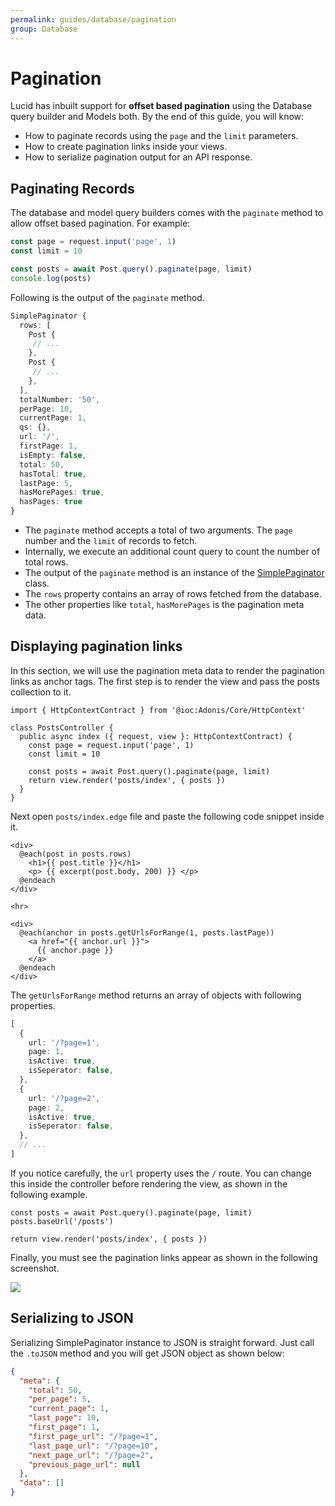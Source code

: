 ```yaml
---
permalink: guides/database/pagination
group: Database
---
```


# Pagination
Lucid has inbuilt support for **offset based pagination** using the Database query builder and Models both. By the end of this guide, you will know:

- How to paginate records using the `page` and the `limit` parameters.
- How to create pagination links inside your views.
- How to serialize pagination output for an API response.

## Paginating Records
The database and model query builders comes with the `paginate` method to allow offset based pagination. For example:

```ts
const page = request.input('page', 1)
const limit = 10

const posts = await Post.query().paginate(page, limit)
console.log(posts)
```

Following is the output of the `paginate` method.

```ts
SimplePaginator {
  rows: [
    Post {
     // ...
    },
    Post {
     // ...
    },
  ],
  totalNumber: '50',
  perPage: 10,
  currentPage: 1,
  qs: {},
  url: '/',
  firstPage: 1,
  isEmpty: false,
  total: 50,
  hasTotal: true,
  lastPage: 5,
  hasMorePages: true,
  hasPages: true
}
```

- The `paginate` method accepts a total of two arguments. The `page` number and the `limit` of records to fetch.
- Internally, we execute an additional count query to count the number of total rows.
- The output of the `paginate` method is an instance of the [SimplePaginator](https://github.com/adonisjs/lucid/blob/9876fdad6e7cdec70c6bad9edb6c4dc4bd5c7afd/src/Database/Paginator/SimplePaginator.ts) class.
- The `rows` property contains an array of rows fetched from the database.
- The other properties like `total`, `hasMorePages` is the pagination meta data.

## Displaying pagination links
In this section, we will use the pagination meta data to render the pagination links as anchor tags. The first step is to render the view and pass the posts collection to it.

```ts{9}
import { HttpContextContract } from '@ioc:Adonis/Core/HttpContext'

class PostsController {
  public async index ({ request, view }: HttpContextContract) {
    const page = request.input('page', 1)
    const limit = 10

    const posts = await Post.query().paginate(page, limit)
    return view.render('posts/index', { posts })
  }
}
``` 

Next open `posts/index.edge` file and paste the following code snippet inside it.

```edge{10-16}
<div>
  @each(post in posts.rows)
    <h1>{{ post.title }}</h1>
    <p> {{ excerpt(post.body, 200) }} </p>
  @endeach
</div>

<hr>

<div>
  @each(anchor in posts.getUrlsForRange(1, posts.lastPage))
    <a href="{{ anchor.url }}">
      {{ anchor.page }}
    </a>
  @endeach
</div>
```

The `getUrlsForRange` method returns an array of objects with following properties.

```ts
[
  {
    url: '/?page=1',
    page: 1,
    isActive: true,
    isSeperator: false,
  },
  {
    url: '/?page=2',
    page: 2,
    isActive: true,
    isSeperator: false,
  },
  // ...
]
```

If you notice carefully, the `url` property uses the `/` route. You can change this inside the controller before rendering the view, as shown in the following example.

```ts{2}
const posts = await Post.query().paginate(page, limit)
posts.baseUrl('/posts')

return view.render('posts/index', { posts })
```

Finally, you must see the pagination links appear as shown in the following screenshot.

![](https://res.cloudinary.com/adonis-js/image/upload/v1596970976/adonisjs.com/lucid-pagination.png)

## Serializing to JSON
Serializing SimplePaginator instance to JSON is straight forward. Just call the `.toJSON` method and you will get JSON object as shown below:

```json
{
  "meta": {
    "total": 50,
    "per_page": 5,
    "current_page": 1,
    "last_page": 10,
    "first_page": 1,
    "first_page_url": "/?page=1",
    "last_page_url": "/?page=10",
    "next_page_url": "/?page=2",
    "previous_page_url": null
  },
  "data": []
}
```
